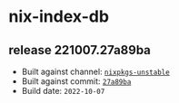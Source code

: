 # nix-index-db
## release 221007.27a89ba
- Built against channel: [`nixpkgs-unstable`](https://github.com/nixos/nixpkgs/tree/nixpkgs-unstable)
- Built against commit: [`27a89ba`](https://github.com/NixOS/nixpkgs/commit/27a89ba43b0fb735ce867e8ab3d2442f8cc61dad)
- Build date: `2022-10-07`
